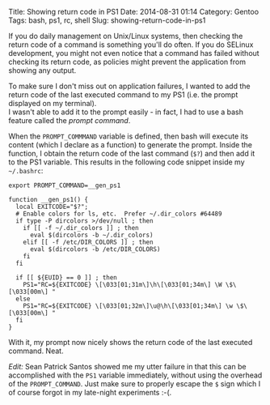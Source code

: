 Title: Showing return code in PS1
Date: 2014-08-31 01:14
Category: Gentoo
Tags: bash, ps1, rc, shell
Slug: showing-return-code-in-ps1

If you do daily management on Unix/Linux systems, then checking the
return code of a command is something you'll do often. If you do SELinux
development, you might not even notice that a command has failed without
checking its return code, as policies might prevent the application from
showing any output.

To make sure I don't miss out on application failures, I wanted to add
the return code of the last executed command to my PS1 (i.e. the prompt
displayed on my terminal).  
I wasn't able to add it to the prompt easily - in fact, I had to use a
bash feature called the *prompt command*.

When the `PROMPT_COMMMAND` variable is defined, then bash will execute
its content (which I declare as a function) to generate the prompt.
Inside the function, I obtain the return code of the last command (`$?`)
and then add it to the PS1 variable. This results in the following code
snippet inside my `~/.bashrc`:

``` {lang="bash"}
export PROMPT_COMMAND=__gen_ps1

function __gen_ps1() {
  local EXITCODE="$?";
  # Enable colors for ls, etc.  Prefer ~/.dir_colors #64489
  if type -P dircolors >/dev/null ; then
    if [[ -f ~/.dir_colors ]] ; then
      eval $(dircolors -b ~/.dir_colors)
    elif [[ -f /etc/DIR_COLORS ]] ; then
      eval $(dircolors -b /etc/DIR_COLORS)
    fi
  fi
  
  if [[ ${EUID} == 0 ]] ; then
    PS1="RC=${EXITCODE} \[\033[01;31m\]\h\[\033[01;34m\] \W \$\[\033[00m\] "
  else
    PS1="RC=${EXITCODE} \[\033[01;32m\]\u@\h\[\033[01;34m\] \w \$\[\033[00m\] "
  fi
}
```

With it, my prompt now nicely shows the return code of the last executed
command. Neat.

*Edit:* Sean Patrick Santos showed me my utter failure in that this can
be accomplished with the `PS1` variable immediately, without using the
overhead of the `PROMPT_COMMAND`. Just make sure to properly escape the
`$` sign which I of course forgot in my late-night experiments :-(.
